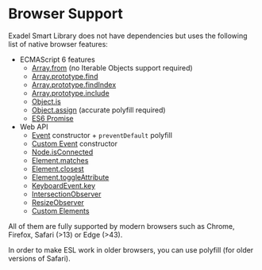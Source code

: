 # Browser Support

<a name="content"></a>

Exadel Smart Library does not have dependencies but uses the following list of native browser features:

- ECMAScript 6 features
    - [Array.from](https://developer.mozilla.org/en-US/docs/Web/JavaScript/Reference/Global_Objects/Array/from) (no Iterable Objects support required)
    - [Array.prototype.find](https://developer.mozilla.org/en-US/docs/Web/JavaScript/Reference/Global_Objects/Array/find)
    - [Array.prototype.findIndex](https://developer.mozilla.org/en-US/docs/Web/JavaScript/Reference/Global_Objects/Array/findIndex)
    - [Array.prototype.include](https://developer.mozilla.org/en-US/docs/Web/JavaScript/Reference/Global_Objects/Array/includes)
    - [Object.is](https://developer.mozilla.org/en-US/docs/Web/JavaScript/Reference/Global_Objects/Object/is)
    - [Object.assign](https://developer.mozilla.org/en-US/docs/Web/JavaScript/Reference/Global_Objects/Object/assign) (accurate polyfill required)
    - [ES6 Promise](https://developer.mozilla.org/en-US/docs/Web/JavaScript/Reference/Global_Objects/Promise)
- Web API
    - [Event](https://developer.mozilla.org/en-US/docs/Web/API/Event) constructor + `preventDefault` polyfill
    - [Custom Event](https://developer.mozilla.org/en-US/docs/Web/API/CustomEvent) constructor
    - [Node.isConnected](https://developer.mozilla.org/en-US/docs/Web/API/Node/isConnected)
    - [Element.matches](https://developer.mozilla.org/en-US/docs/Web/API/Element/matches)
    - [Element.closest](https://developer.mozilla.org/en-US/docs/Web/API/Element/closest)
    - [Element.toggleAttribute](https://developer.mozilla.org/en-US/docs/Web/API/Element/toggleAttribute)
    - [KeyboardEvent.key](https://developer.mozilla.org/en-US/docs/Web/API/KeyboardEvent/key)
    - [IntersectionObserver](https://developer.mozilla.org/en-US/docs/Web/API/IntersectionObserver)
    - [ResizeObserver](https://developer.mozilla.org/en-US/docs/Web/API/ResizeObserver)
    - [Custom Elements](https://developer.mozilla.org/en-US/docs/Web/Web_Components/Using_custom_elements)

All of them are fully supported by modern browsers such as Chrome, Firefox, Safari (>13) or Edge (>43).

In order to make ESL work in older browsers, you can use polyfill (for older versions of Safari).
